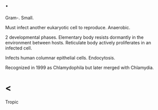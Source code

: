 # .

Gram-.
Small.

Must infect another eukaryotic cell to reproduce.
Anaerobic.

2 developmental phases.
Elementary body resists dormantly in the environment between hosts.
Reticulate body actively proliferates in an infected cell.

Infects human columnar epithelial cells.
Endocytosis.

Recognized in 1999 as Chlamydophila but later merged with Chlamydia.

# <

Tropic
